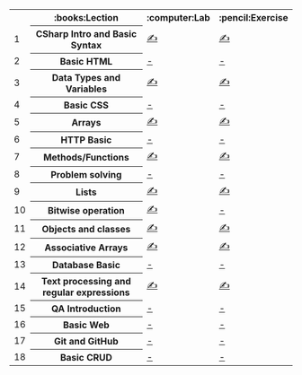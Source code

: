 <table>
<tr>
  <th></th><th>:books:Lection</th><th>:computer:Lab</th><th>:pencil:Exercise</th>
</tr>
<tr>
  <td>1</td>
  <th>CSharp Intro and Basic Syntax</th>
  <td><a href="-" >&#9997;</a></td>
  <td><a href="https://github.com/nikolay-doichev/Technology-Fundamentals-With-csharp-january-2019/tree/master/01.BasicSyntax%2CConditionalStatementsAndLoops_Exersice" >&#9997;</a></td>  
</tr>
<tr>
  <td>2</td>
  <th>Basic HTML</th>
  <td><a href="" >-</a></td>
  <td><a href="" >-</a></td>  
</tr>
  <tr>
  <td>3</td>
    <th>Data Types and Variables</th>
    <td><a href="" >&#9997;</a></td>
    <td><a href="https://github.com/nikolay-doichev/Technology-Fundamentals-With-csharp-january-2019/tree/master/02.DataTypesAndVariablesSecond_Exersice" >&#9997;</a></td>    
</tr>
  <tr>
  <td>4</td>
    <th>Basic CSS </th>
    <td><a href="" >-</a></td>
    <td><a href="" >-</a></td>    
</tr>
  <tr>
  <td>5</td>
    <th>Arrays</th>
    <td><a href="" >&#9997;</a></td>
    <td><a href="https://github.com/nikolay-doichev/Technology-Fundamentals-With-csharp-january-2019/tree/master/03.Arrays_Exersice" >&#9997;</a></td>    
</tr>
  <tr>
  <td>6</td>
    <th>HTTP Basic</th>
    <td><a href="" >-</a></td>
    <td><a href="" >-</a></td>    
</tr>
  <tr>
  <td>7</td>
    <th>Methods/Functions</th>
    <td><a href="" >&#9997;</a></td>
    <td><a href="https://github.com/nikolay-doichev/Technology-Fundamentals-With-csharp-january-2019/tree/master/04.MethodsFunction_Exersice" >&#9997;</a></td>   
    <tr>
  <td>8</td>
    <th>Problem solving</th>
    <td><a href="" >-</a></td>
    <td><a href="" >-</a></td>
</tr>
  </tr>
    <tr>
  <td>9</td>
    <th>Lists</th>
    <td><a href="" >&#9997;</a></td>
    <td><a href="https://github.com/nikolay-doichev/Technology-Fundamentals-With-csharp-january-2019/tree/master/05.Lists_Exersice" >&#9997;</a></td>
</tr>
<tr>
  <td>10</td>
    <th>Bitwise operation</th>
    <td><a href="https://github.com/nikolay-doichev/Technology-Fundamentals-With-csharp-january-2019/tree/master/05.BitWiseOperation_Lecture" >&#9997;</a></td>
    <td><a href="" >-</a></td>
</tr>
<tr>
  <td>11</td>
    <th>Objects and classes</th>
    <td><a href="https://github.com/nikolay-doichev/Technology-Fundamentals-With-csharp-january-2019/tree/master/06.ObectsAndClasses_Exersice" >&#9997;</a></td>
    <td><a href="" >&#9997;</a></td>
</tr>
<tr>
  <td>12</td>
    <th>Associative Arrays</th>
    <td><a href="https://github.com/nikolay-doichev/Technology-Fundamentals-With-csharp-january-2019/tree/master/07.AssociativeArrays_Exercise" >&#9997;</a></td>
    <td><a href="" >&#9997;</a></td>
</tr>
<tr>
  <td>13</td>
    <th>Database Basic</th>
    <td><a href="" >-</a></td>
    <td><a href="" >-</a></td>
</tr>
<tr>
  <td>14</td>
    <th>Text processing and regular expressions</th>
    <td><a href="https://github.com/nikolay-doichev/Technology-Fundamentals-With-csharp-january-2019/tree/master/08.StringAndTextProcessing_Exercise" >&#9997;</a></td>
    <td><a href="" >&#9997;</a></td>
</tr>
<tr>
  <td>15</td>
    <th>QA Introduction</th>
    <td><a href="" >-</a></td>
    <td><a href="" >-</a></td>
</tr>
<tr>
  <td>16</td>
    <th>Basic Web</th>
    <td><a href="" >-</a></td>
    <td><a href="" >-</a></td>
</tr>
<tr>
  <td>17</td>
    <th>Git and GitHub</th>
    <td><a href="" >-</a></td>
    <td><a href="" >-</a></td>
</tr>
<tr>
  <td>18</td>
    <th>Basic CRUD</th>
    <td><a href="" >-</a></td>
    <td><a href="" >-</a></td>
</tr>
<tr>
  </table>
